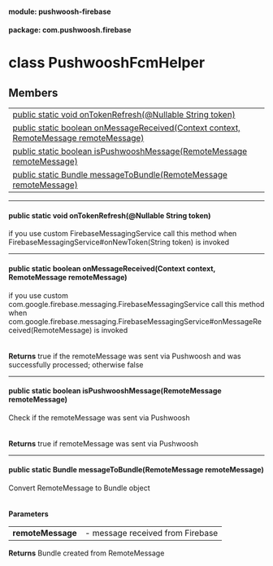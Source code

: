 
#### module: pushwoosh-firebase  

#### package: com.pushwoosh.firebase  

# <a name="heading"></a>class PushwooshFcmHelper  

## Members  

<table>
	<tr>
		<td><a href="#1ac4612a82c00c05d6e57ee592dacce9d1">public static void onTokenRefresh(@Nullable String token)</a></td>
	</tr>
	<tr>
		<td><a href="#1a3afbf08a5733de7e6344869b29b6d520">public static boolean onMessageReceived(Context context, RemoteMessage remoteMessage)</a></td>
	</tr>
	<tr>
		<td><a href="#1a8766431ae59d770782d90c308e7c97e9">public static boolean isPushwooshMessage(RemoteMessage remoteMessage)</a></td>
	</tr>
	<tr>
		<td><a href="#1ae3fa62be7b6c45432d961e43e883eb77">public static Bundle messageToBundle(RemoteMessage remoteMessage)</a></td>
	</tr>
</table>


----------  
  

#### <a name="1ac4612a82c00c05d6e57ee592dacce9d1"></a>public static void onTokenRefresh(@Nullable String token)  
if you use custom FirebaseMessagingService call this method when FirebaseMessagingService#onNewToken(String token) is invoked 

----------  
  

#### <a name="1a3afbf08a5733de7e6344869b29b6d520"></a>public static boolean onMessageReceived(Context context, RemoteMessage remoteMessage)  
if you use custom com.google.firebase.messaging.FirebaseMessagingService call this method when com.google.firebase.messaging.FirebaseMessagingService#onMessageReceived(RemoteMessage) is invoked<br/><br/><br/><strong>Returns</strong> true if the remoteMessage was sent via Pushwoosh and was successfully processed; otherwise false 

----------  
  

#### <a name="1a8766431ae59d770782d90c308e7c97e9"></a>public static boolean isPushwooshMessage(RemoteMessage remoteMessage)  
Check if the remoteMessage was sent via Pushwoosh<br/><br/><br/><strong>Returns</strong> true if remoteMessage was sent via Pushwoosh 

----------  
  

#### <a name="1ae3fa62be7b6c45432d961e43e883eb77"></a>public static Bundle messageToBundle(RemoteMessage remoteMessage)  
Convert RemoteMessage to Bundle object<br/><br/><br/><strong>Parameters</strong><br/>
<table>
	<tr>
		<td><strong>remoteMessage</strong></td>
		<td>- message received from Firebase </td>
	</tr>
</table>
<strong>Returns</strong> Bundle created from RemoteMessage 